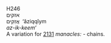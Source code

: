 <body>
  <p>H246<br>  אזקּים  <br> אֲזִקִּים  ‎  ‘ăziqqı̂ym  <br><i>az-ik-keem‘ </i><br>A variation for <a href="h2131.htm">2131</a>  <i>manacles: - </i>chains.<br></p>
 </body>